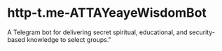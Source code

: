 # http-t.me-ATTAYeayeWisdomBot
A Telegram bot for delivering secret spiritual, educational, and security-based knowledge to select groups."
